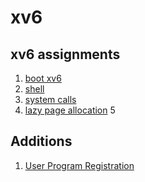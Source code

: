 xv6
==========================================================
## xv6 assignments
1. [boot xv6](https://github.com/qkenr7895/xv6/wiki/1.-boot-xv6)
2. [shell](https://github.com/qkenr7895/xv6/wiki/2.-shell)
3. [system calls](https://github.com/qkenr7895/xv6/wiki/3.-system-calls)
4. [lazy page allocation](https://github.com/qkenr7895/xv6/wiki/4.-lazy-page-allocation)
5

## Additions
1. [User Program Registration](https://github.com/qkenr7895/xv6/wiki/Additions-1.-User-Program-Registration)
